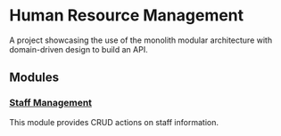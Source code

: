 # Human Resource Management

A project showcasing the use of the monolith modular architecture with domain-driven design to build an API.

## Modules

### [Staff Management](docs%2FStaff-Management.md)
This module provides CRUD actions on staff information.

